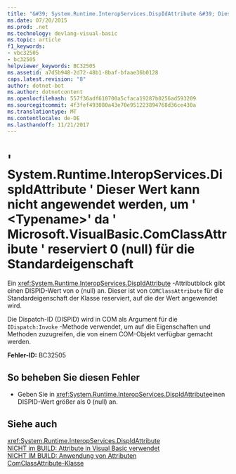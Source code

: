 ```yaml
---
title: "&#39; System.Runtime.InteropServices.DispIdAttribute &#39; Dieser Wert kann nicht angewendet werden, um &#39; &lt;Typename&gt;&#39; da &#39; Microsoft.VisualBasic.ComClassAttribute &#39; reserviert 0 (null) für die Standardeigenschaft"
ms.date: 07/20/2015
ms.prod: .net
ms.technology: devlang-visual-basic
ms.topic: article
f1_keywords:
- vbc32505
- bc32505
helpviewer_keywords: BC32505
ms.assetid: a7d5b948-2d72-48b1-8baf-bfaae36b0128
caps.latest.revision: "8"
author: dotnet-bot
ms.author: dotnetcontent
ms.openlocfilehash: 557f36adf610700a5cfaca19287b0256ad593209
ms.sourcegitcommit: 4f3fef493080a43e70e951223894768d36ce430a
ms.translationtype: MT
ms.contentlocale: de-DE
ms.lasthandoff: 11/21/2017
---
```

# <a name="39systemruntimeinteropservicesdispidattribute39-value-cannot-be-applied-to-39lttypenamegt39-because-39microsoftvisualbasiccomclassattribute39-reserves-zero-for-the-default-property"></a>&#39; System.Runtime.InteropServices.DispIdAttribute &#39; Dieser Wert kann nicht angewendet werden, um &#39; &lt;Typename&gt;&#39; da &#39; Microsoft.VisualBasic.ComClassAttribute &#39; reserviert 0 (null) für die Standardeigenschaft
Ein <xref:System.Runtime.InteropServices.DispIdAttribute> -Attributblock gibt einen DISPID-Wert von o (null) an. Dieser ist von `COMClassAttribute` für die Standardeigenschaft der Klasse reserviert, auf die der Wert angewendet wird.  
  
 Die Dispatch-ID (DISPID) wird in COM als Argument für die `IDispatch:Invoke` -Methode verwendet, um auf die Eigenschaften und Methoden zuzugreifen, die von einem COM-Objekt verfügbar gemacht werden.  
  
 **Fehler-ID:** BC32505  
  
## <a name="to-correct-this-error"></a>So beheben Sie diesen Fehler  
  
-   Geben Sie in <xref:System.Runtime.InteropServices.DispIdAttribute>einen DISPID-Wert größer als 0 (null) an.  
  
## <a name="see-also"></a>Siehe auch  
 <xref:System.Runtime.InteropServices.DispIdAttribute>  
 [NICHT im BUILD: Attribute in Visual Basic verwendet](http://msdn.microsoft.com/en-us/22231318-8a40-49af-9245-e0aab723563b)  
 [NICHT IM BUILD: Anwendung von Attributen](http://msdn.microsoft.com/en-us/2b1703ed-4437-49b3-bc0b-568094324f47)  
 [ComClassAttribute-Klasse](http://msdn.microsoft.com/en-us/5c2f0835-9210-47dc-bc59-5c1769953574)
